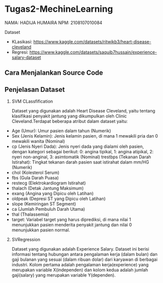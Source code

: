 # Tugas2-MechineLearning
NAMA: HADIJA HUMAIRA
NPM: 2108107010084

Dataset

- KLasikasi: https://www.kaggle.com/datasets/ritwikb3/heart-disease-cleveland
- Regresi: https://www.kaggle.com/datasets/saquib7hussain/experience-salary-dataset
  
## Cara Menjalankan Source Code


## Penjelasan Dataset
1. SVM CLassfification
   
   Dataset yang digunakan adalah Heart Disease Cleveland, yaitu tentang klasifikasi penyakit jantung yang dikumpulkan oleh Clinic Cleveland.Terdapat beberapa atribut dalam dataset yaitu:
- Age (Umur): Umur pasien dalam tahun (Numerik)
- Sex (Jenis Kelamin): Jenis kelamin pasien, di mana 1 mewakili pria dan 0 mewakili wanita (Nominal)
- cp (Jenis Nyeri Dada): Jenis nyeri dada yang dialami oleh pasien, dengan kategori sebagai berikut: 0: angina tipikal, 1: angina atipikal, 2: nyeri non-anginal, 3: asimtomatik (Nominal)
trestbps (Tekanan Darah Istirahat): Tingkat tekanan darah pasien saat istirahat dalam mm/HG (Numerik)
- chol (Kolesterol Serum)
- fbs (Gula Darah Puasa)
- restecg (Elektrokardiogram Istirahat)
- thalach (Detak Jantung Maksimum)
- exang (Angina yang Dipicu oleh Latihan)
- oldpeak (Depresi ST yang Dipicu oleh Latihan)
- slope (Kemiringan ST Segment)
- ca (Jumlah Pembuluh Darah Utama)
- thal (Thalassemia)
- target: Variabel target yang harus diprediksi, di mana nilai 1 menunjukkan pasien menderita penyakit jantung dan nilai 0 menunjukkan pasien normal.

2. SVRegression
   
   Dataset yang digunakan adalah Experience Salary. Dataset ini berisi informasi tentang hubungan antara pengalaman kerja (dalam bulan) dan gaji bulanan yang sesuai (dalam ribuan dolar) dari karyawan di berbagai industri. Kolom pertama adalah pengalaman kerja(experience) yang merupakan variable X(independen) dan kolom kedua adalah jumlah gaji(salary) yang merupakan variable Y(dependen).
